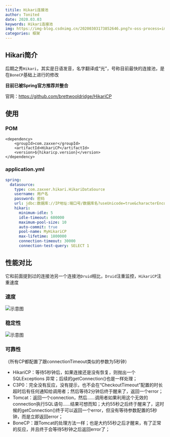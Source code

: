 ```yaml
---
titile: Hikari连接池
author: Tonited
date: 2020.03.03
keywords: Hikari连接池
img: https://img-blog.csdnimg.cn/20200303173852646.png?x-oss-process=image/watermark,type_ZmFuZ3poZW5naGVpdGk,shadow_10,text_aHR0cHM6Ly9ibG9nLmNzZG4ubmV0L3dlaXhpbl80MzU1MzY5NA==,size_16,color_FFFFFF,t_70
categories: 框架
---
```


## Hikari简介

后期之秀`Hikari`，其实是日语发音，名字翻译成“光”，号称目前最快的连接池，是在`BoneCP`基础上进行的修改

**目前已被Spring官方推荐并整合**

官网：https://github.com/brettwooldridge/HikariCP


## 使用
### POM
```POM
<dependency>
    <groupId>com.zaxxer</groupId>
    <artifactId>HikariCP</artifactId>
    <version>${hikaricp.version}</version>
</dependency>
```
### application.yml
```yml
spring:
  datasource:
    type: com.zaxxer.hikari.HikariDataSource
    username: 用户名
    password: 密码
    url: jdbc:数据库://IP地址:端口号/数据库名?useUnicode=true&characterEncoding=utf-8&useSSL=false&serverTimezone=UTC
    hikari:
      minimum-idle: 5
      idle-timeout: 600000
      maximum-pool-size: 10
      auto-commit: true
      pool-name: MyHikariCP
      max-lifetime: 1800000
      connection-timeout: 30000
      connection-test-query: SELECT 1
```

## 性能对比
它和前面提到过的连接池另一个连接池`Druid`相比，`Druid`注重监控，`HikariCP`注重速度
### 速度
![示意图](https://img-blog.csdnimg.cn/20200303173433245.png?x-oss-process=image/watermark,type_ZmFuZ3poZW5naGVpdGk,shadow_10,text_aHR0cHM6Ly9ibG9nLmNzZG4ubmV0L3dlaXhpbl80MzU1MzY5NA==,size_16,color_FFFFFF,t_70)
### 稳定性
![示意图](https://img-blog.csdnimg.cn/20200303173852646.png?x-oss-process=image/watermark,type_ZmFuZ3poZW5naGVpdGk,shadow_10,text_aHR0cHM6Ly9ibG9nLmNzZG4ubmV0L3dlaXhpbl80MzU1MzY5NA==,size_16,color_FFFFFF,t_70)
### 可靠性
（所有CP都配置了跟connectionTimeout类似的参数为5秒钟）
- HikariCP：等待5秒钟后，如果连接还是没有恢复，则抛出一个SQLExceptions 异常；后续的getConnection()也是一样处理；
- C3P0：完全没有反应，没有提示，也不会在“CheckoutTimeout”配置的时长超时后有任何通知给调用者；然后等待2分钟后终于醒来了，返回一个error；
- Tomcat：返回一个connection，然后……调用者如果利用这个无效的connection执行SQL语句……结果可想而知；大约55秒之后终于醒来了，这时候的getConnection()终于可以返回一个error，但没有等待参数配置的5秒钟，而是立即返回error；
- BoneCP：跟Tomcat的处理方法一样；也是大约55秒之后才醒来，有了正常的反应，并且终于会等待5秒钟之后返回error了；